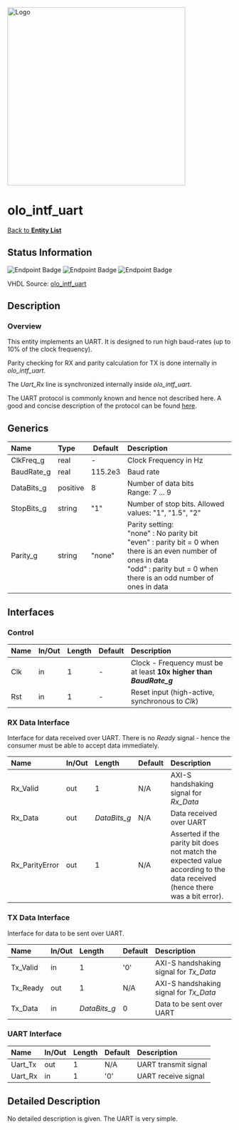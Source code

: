 <img src="../Logo.png" alt="Logo" width="400">

# olo_intf_uart

[Back to **Entity List**](../EntityList.md)

## Status Information

![Endpoint Badge](https://img.shields.io/endpoint?url=https://storage.googleapis.com/open-logic-badges/coverage/olo_intf_uart.json?cacheSeconds=0)
![Endpoint Badge](https://img.shields.io/endpoint?url=https://storage.googleapis.com/open-logic-badges/branches/olo_intf_uart.json?cacheSeconds=0)
![Endpoint Badge](https://img.shields.io/endpoint?url=https://storage.googleapis.com/open-logic-badges/issues/olo_intf_uart.json?cacheSeconds=0)

VHDL Source: [olo_intf_uart](../../src/intf/vhdl/olo_intf_uart.vhd)

## Description

### Overview

This entity implements an UART. It is designed to run high baud-rates (up to 10% of the clock frequency).

Parity checking for RX and parity calculation for TX is done internally in _olo_intf_uart_.

The _Uart_Rx_ line is synchronized internally inside _olo_intf_uart_.

The UART protocol is commonly known and hence not described here. A good and concise description of the protocol can be
found [here](https://ece353.engr.wisc.edu/serial-interfaces/uart-basics/).

## Generics

| Name       | Type     | Default | Description                                                  |
| :--------- | :------- | ------- | :----------------------------------------------------------- |
| ClkFreq_g  | real     | -       | Clock Frequency in Hz                                        |
| BaudRate_g | real     | 115.2e3 | Baud rate                                                    |
| DataBits_g | positive | 8       | Number of data bits<br />Range: 7 ... 9                      |
| StopBits_g | string   | "1"     | Number of stop bits. Allowed values: "1", "1.5", "2"         |
| Parity_g   | string   | "none"  | Parity setting:<br />"none" : No parity bit<br />"even" : parity bit = 0 when there is an even number of ones in data<br />"odd" : parity but = 0 when there is an odd number of ones in data |

## Interfaces

### Control

| Name | In/Out | Length | Default | Description                                                  |
| :--- | :----- | :----- | ------- | :----------------------------------------------------------- |
| Clk  | in     | 1      | -       | Clock - Frequency must be at least **10x higher than _BaudRate_g_** |
| Rst  | in     | 1      | -       | Reset input (high-active, synchronous to _Clk_)              |

### RX Data Interface

Interface for data received over UART. There is no _Ready_ signal - hence the consumer must be able to accept data
immediately.

| Name           | In/Out | Length       | Default | Description                                                  |
| :------------- | :----- | :----------- | ------- | :----------------------------------------------------------- |
| Rx_Valid       | out    | 1            | N/A     | AXI-S handshaking signal for _Rx_Data_                       |
| Rx_Data        | out    | _DataBits_g_ | N/A     | Data received over UART                                      |
| Rx_ParityError | out    | 1            | N/A     | Asserted if the parity bit does not match the expected value according to the data received (hence there was a bit error). |

### TX Data Interface

Interface for data to be sent over UART.

| Name     | In/Out | Length       | Default | Description                            |
| :------- | :----- | :----------- | ------- | :------------------------------------- |
| Tx_Valid | in     | 1            | '0'     | AXI-S handshaking signal for _Tx_Data_ |
| Tx_Ready | out    | 1            | N/A     | AXI-S handshaking signal for _Tx_Data_ |
| Tx_Data  | in     | _DataBits_g_ | 0       | Data to be sent over UART              |

### UART Interface

| Name    | In/Out | Length | Default | Description          |
| :------ | :----- | :----- | ------- | :------------------- |
| Uart_Tx | out    | 1      | N/A     | UART transmit signal |
| Uart_Rx | in     | 1      | '0'     | UART receive signal  |

## Detailed Description

No detailed description is given. The UART is very simple.
